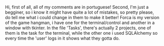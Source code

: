 Hi,
first of all, all of my comments are in portuguese!
Second, I'm just a begginer, so i know it might have quite a lot of mistakes, so pretty please, do tell me what i could change in them to make it better!
Forca is my version of the game hangman, i have one for the terminal/control and another in a window with tkinter.
In the file 'Tasks', there's actually 2 projects, one of them is the task for the terminal, while the other one i used SQLAlchemy so every time the 'user' logs in it shows what they gotta do.
